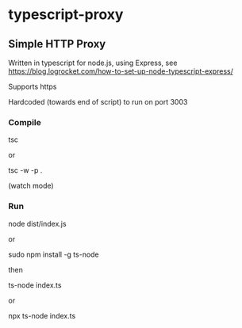 # typescript-proxy

## Simple HTTP Proxy

Written in typescript for node.js, using Express, see https://blog.logrocket.com/how-to-set-up-node-typescript-express/

Supports https

Hardcoded (towards end of script) to run on port 3003

### Compile

tsc

or

tsc -w -p .

(watch mode)

### Run

node dist/index.js

or

sudo npm install -g ts-node

then

ts-node index.ts

or

npx ts-node index.ts
